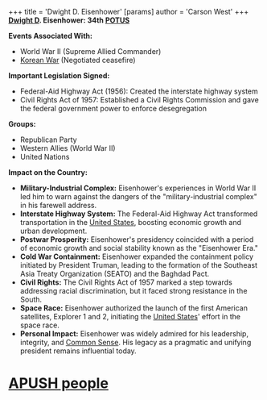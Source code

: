 +++
 title = 'Dwight D. Eisenhower'
[params]
	author = 'Carson West'
+++
**[Dwight D](./../dwight-d/). Eisenhower: 34th [POTUS](./../potus/)**

**Events Associated With:**

* World War II (Supreme Allied Commander)
* [Korean War](./../korean-war/) (Negotiated ceasefire)

**Important Legislation Signed:**

* Federal-Aid Highway Act (1956): Created the interstate highway system
* Civil Rights Act of 1957: Established a Civil Rights Commission and gave the federal government power to enforce desegregation

**Groups:**

* Republican Party
* Western Allies (World War II)
* United Nations

**Impact on the Country:**

* **Military-Industrial Complex:** Eisenhower's experiences in World War II led him to warn against the dangers of the "military-industrial complex" in his farewell address.
* **Interstate Highway System:** The Federal-Aid Highway Act transformed transportation in the [United States](./../united-states/), boosting economic growth and urban development.
* **Postwar Prosperity:** Eisenhower's presidency coincided with a period of economic growth and social stability known as the "Eisenhower Era."
* **Cold War Containment:** Eisenhower expanded the containment policy initiated by President Truman, leading to the formation of the Southeast Asia Treaty Organization (SEATO) and the Baghdad Pact.
* **Civil Rights:** The Civil Rights Act of 1957 marked a step towards addressing racial discrimination, but it faced strong resistance in the South.
* **Space Race:** Eisenhower authorized the launch of the first American satellites, Explorer 1 and 2, initiating the [United States](./../united-states/)' effort in the space race.
* **Personal Impact:** Eisenhower was widely admired for his leadership, integrity, and [Common Sense](./../common-sense/). His legacy as a pragmatic and unifying president remains influential today.
# [APUSH people](./../apush-people/)